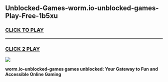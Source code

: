 
## Unblocked-Games-worm.io-unblocked-games-Play-Free-1b5xu
<h3>
<a href="https://premium76.site?title=worm.io-unblocked-games&ref=18A1">CLICK TO PLAY</a></h3>
<hr>

<h3>
<a href="https://premium76.site?title=worm.io-unblocked-games&ref=18A1">CLICK 2 PLAY</a>
  
</h3>

<a href="https://premium76.site?title=worm.io-unblocked-games&ref=18A1"><img src="https://clearcache.store/games.png"></a>


**worm.io-unblocked-games games unblocked: Your Gateway to Fun and Accessible Online Gaming**
